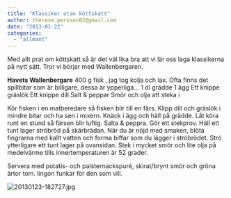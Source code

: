 ```yaml
---
title: "Klassiker utan köttskatt"
author: therese.persson82@gmail.com
date: "2013-01-22"
categories: 
  - "allmant"
---
```


Med allt prat om köttskatt så är det väl lika bra att vi lär oss laga klassikerna på nytt sätt. Tror vi börjar med Wallenbergaren.

**Havets Wallenbergare** 400 g fisk , jag tog kolja och lax. Ofta finns det spillbitar som är billigare, dessa är ypperliga... 1 dl grädde 1 ägg Ett knippe gräslök Ett knippe dill Salt & peppar Smör och olja att steka i

Kör fisken i en matberedare så fisken blir till en färs. Klipp dill och gräslök i mindre bitar och ha sen i mixern. Knäck i ägg och häll på grädde. Låt köra runt en stund så färsen blir luftig. Salta & peppra. Gör ett stekprov. Häll ett tunt lager ströbröd på skärbrädan. När du är nöjd med smaken, blöta fingrarna med kallt vatten och forma biffar som du lägger i ströbrödet. Strö ytterligare ett tunt lager på ovansidan. Stek i mycket smör och lite olja på medelvärme tills innertemperaturen är 52 grader.

Servera med potatis- och palsternackspuré, skirat/brynt smör och gröna ärtor tom. lingon funkar för den som vill.  
  
![20130123-182727.jpg](/static/img/20130123-182727.jpg)
